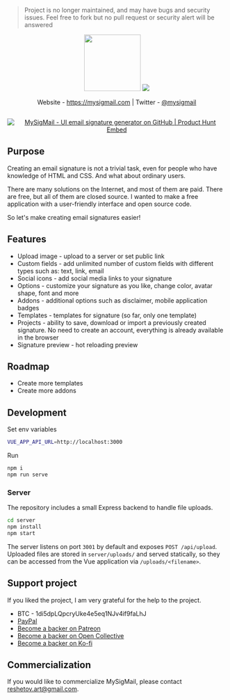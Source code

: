 > Project is no longer maintained, and may have bugs and security issues. Feel free to fork but no pull request or security alert will be answered

<p align="center">
  <img src="./logo.png" width="130px">
  <img src="./screenshot.png">
</p>
<p align="center">
  Website - <a href="https://mysigmail.com">https://mysigmail.com</a> | Twitter - <a href="https://twitter.com/mysigmail">@mysigmail</a>
</p>

<p align="center" style="padding-top: 15px;">
  <a href="https://www.producthunt.com/posts/mysigmail-2" target="_blank"><img src="https://api.producthunt.com/widgets/embed-image/v1/top-post-badge.svg?post_id=142330&theme=dark&period=daily" alt="MySigMail - UI email signature generator on GitHub | Product Hunt Embed" style="widht: 250px;" /></a>
</p>


## Purpose

Creating an email signature is not a trivial task, even for people who have knowledge of HTML and CSS. And what about ordinary users.

There are many solutions on the Internet, and most of them are paid. There are free, but all of them are closed source. I wanted to make a free application with a user-friendly interface and open source code.

So let's make creating email signatures easier!

## Features

- Upload image - upload to a server or set public link
- Custom fields - add unlimited number of custom fields with different types such as: text, link, email
- Social icons - add social media links to your signature
- Options - customize your signature as you like, change color, avatar shape, font and more
- Addons - additional options such as disclaimer, mobile application badges
- Templates - templates for signature (so far, only one template)
- Projects - ability to save, download or import a previously created signature. No need to create an account, everything is already available in the browser
- Signature preview - hot reloading preview

## Roadmap

- Create more templates
- Create more addons

## Development

Set env variables

```bash
VUE_APP_API_URL=http://localhost:3000
```
Run

```bash
npm i
npm run serve
```

### Server

The repository includes a small Express backend to handle file uploads.

```bash
cd server
npm install
npm start
```

The server listens on port `3001` by default and exposes `POST /api/upload`.
Uploaded files are stored in `server/uploads/` and served statically, so they
can be accessed from the Vue application via `/uploads/<filename>`.

## Support project

If you liked the project, I am very grateful for the help to the project.

- BTC - 1di5dpLQpcryUke4e5eq1NJv4if9faLhJ
- [PayPal](https://www.paypal.me/antonreshetov) 
- [Become a backer on Patreon](https://www.patreon.com/antonreshetov)
- [Become a backer on Open Collective](https://opencollective.com/mysigmail)
- [Become a backer on Ko-fi](https://ko-fi.com/antonreshetov)

## Commercialization
If you would like to commercialize MySigMail, please contact reshetov.art@gmail.com.
